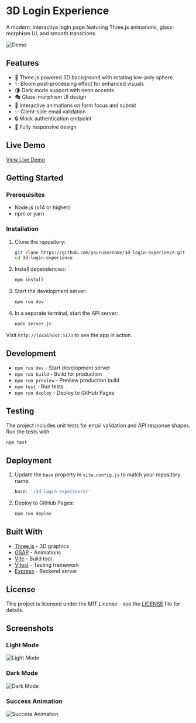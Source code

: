 # 3D Login Experience

A modern, interactive login page featuring Three.js animations, glass-morphism UI, and smooth transitions.

![Demo](demo.gif)

## Features

- 🎨 Three.js powered 3D background with rotating low-poly sphere
- ✨ Bloom post-processing effect for enhanced visuals
- 🌗 Dark mode support with neon accents
- 🎭 Glass-morphism UI design
- 🔄 Interactive animations on form focus and submit
- ✅ Client-side email validation
- 🔒 Mock authentication endpoint
- 📱 Fully responsive design

## Live Demo

[View Live Demo](https://yourusername.github.io/3d-login-experience)

## Getting Started

### Prerequisites

- Node.js (v14 or higher)
- npm or yarn

### Installation

1. Clone the repository:
   ```bash
   git clone https://github.com/yourusername/3d-login-experience.git
   cd 3d-login-experience
   ```

2. Install dependencies:
   ```bash
   npm install
   ```

3. Start the development server:
   ```bash
   npm run dev
   ```

4. In a separate terminal, start the API server:
   ```bash
   node server.js
   ```

Visit `http://localhost:5173` to see the app in action.

## Development

- `npm run dev` - Start development server
- `npm run build` - Build for production
- `npm run preview` - Preview production build
- `npm test` - Run tests
- `npm run deploy` - Deploy to GitHub Pages

## Testing

The project includes unit tests for email validation and API response shapes. Run the tests with:

```bash
npm test
```

## Deployment

1. Update the `base` property in `vite.config.js` to match your repository name:
   ```js
   base: '/3d-login-experience/'
   ```

2. Deploy to GitHub Pages:
   ```bash
   npm run deploy
   ```

## Built With

- [Three.js](https://threejs.org/) - 3D graphics
- [GSAP](https://greensock.com/gsap/) - Animations
- [Vite](https://vitejs.dev/) - Build tool
- [Vitest](https://vitest.dev/) - Testing framework
- [Express](https://expressjs.com/) - Backend server

## License

This project is licensed under the MIT License - see the [LICENSE](LICENSE) file for details.

## Screenshots

### Light Mode
![Light Mode](screenshots/light-mode.png)

### Dark Mode
![Dark Mode](screenshots/dark-mode.png)

### Success Animation
![Success Animation](screenshots/success.png) 